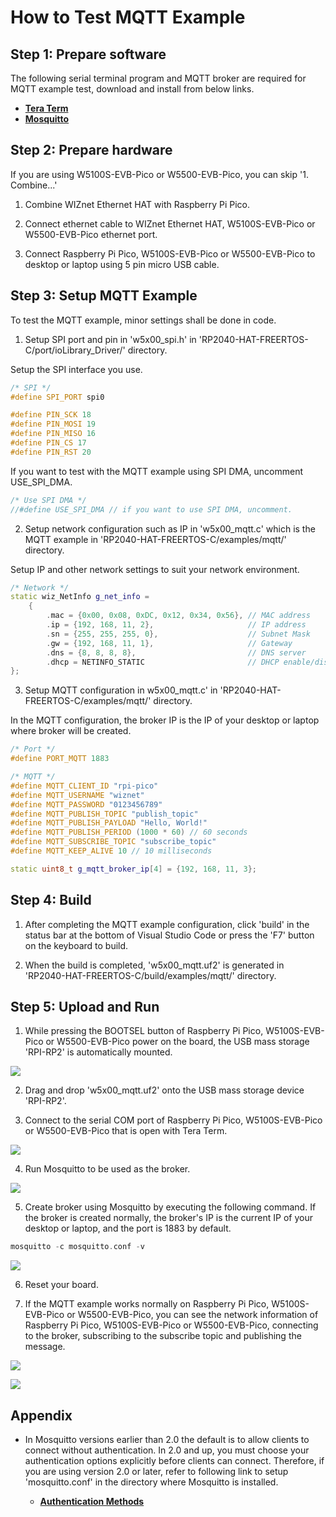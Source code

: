 # How to Test MQTT Example



## Step 1: Prepare software

The following serial terminal program and MQTT broker are required for MQTT example test, download and install from below links.

- [**Tera Term**][link-tera_term]
- [**Mosquitto**][link-mosquitto]



## Step 2: Prepare hardware

If you are using W5100S-EVB-Pico or W5500-EVB-Pico, you can skip '1. Combine...'

1. Combine WIZnet Ethernet HAT with Raspberry Pi Pico.

2. Connect ethernet cable to WIZnet Ethernet HAT, W5100S-EVB-Pico or W5500-EVB-Pico ethernet port.

3. Connect Raspberry Pi Pico, W5100S-EVB-Pico or W5500-EVB-Pico to desktop or laptop using 5 pin micro USB cable.



## Step 3: Setup MQTT Example

To test the MQTT example, minor settings shall be done in code.

1. Setup SPI port and pin in 'w5x00_spi.h' in 'RP2040-HAT-FREERTOS-C/port/ioLibrary_Driver/' directory.

Setup the SPI interface you use.

```cpp
/* SPI */
#define SPI_PORT spi0

#define PIN_SCK 18
#define PIN_MOSI 19
#define PIN_MISO 16
#define PIN_CS 17
#define PIN_RST 20
```

If you want to test with the MQTT example using SPI DMA, uncomment USE_SPI_DMA.

```cpp
/* Use SPI DMA */
//#define USE_SPI_DMA // if you want to use SPI DMA, uncomment.
```

2. Setup network configuration such as IP in 'w5x00_mqtt.c' which is the MQTT example in 'RP2040-HAT-FREERTOS-C/examples/mqtt/' directory.

Setup IP and other network settings to suit your network environment.

```cpp
/* Network */
static wiz_NetInfo g_net_info =
    {
        .mac = {0x00, 0x08, 0xDC, 0x12, 0x34, 0x56}, // MAC address
        .ip = {192, 168, 11, 2},                     // IP address
        .sn = {255, 255, 255, 0},                    // Subnet Mask
        .gw = {192, 168, 11, 1},                     // Gateway
        .dns = {8, 8, 8, 8},                         // DNS server
        .dhcp = NETINFO_STATIC                       // DHCP enable/disable
};
```

3. Setup MQTT configuration in w5x00_mqtt.c' in 'RP2040-HAT-FREERTOS-C/examples/mqtt/' directory.

In the MQTT configuration, the broker IP is the IP of your desktop or laptop where broker will be created.

```cpp
/* Port */
#define PORT_MQTT 1883

/* MQTT */
#define MQTT_CLIENT_ID "rpi-pico"
#define MQTT_USERNAME "wiznet"
#define MQTT_PASSWORD "0123456789"
#define MQTT_PUBLISH_TOPIC "publish_topic"
#define MQTT_PUBLISH_PAYLOAD "Hello, World!"
#define MQTT_PUBLISH_PERIOD (1000 * 60) // 60 seconds
#define MQTT_SUBSCRIBE_TOPIC "subscribe_topic"
#define MQTT_KEEP_ALIVE 10 // 10 milliseconds

static uint8_t g_mqtt_broker_ip[4] = {192, 168, 11, 3};
```



## Step 4: Build

1. After completing the MQTT example configuration, click 'build' in the status bar at the bottom of Visual Studio Code or press the 'F7' button on the keyboard to build.

2. When the build is completed, 'w5x00_mqtt.uf2' is generated in 'RP2040-HAT-FREERTOS-C/build/examples/mqtt/' directory.



## Step 5: Upload and Run

1. While pressing the BOOTSEL button of Raspberry Pi Pico, W5100S-EVB-Pico or W5500-EVB-Pico power on the board, the USB mass storage 'RPI-RP2' is automatically mounted.

![][link-raspberry_pi_pico_usb_mass_storage]

2. Drag and drop 'w5x00_mqtt.uf2' onto the USB mass storage device 'RPI-RP2'.

3. Connect to the serial COM port of Raspberry Pi Pico, W5100S-EVB-Pico or W5500-EVB-Pico that is open with Tera Term.

![][link-connect_to_serial_com_port]

4. Run Mosquitto to be used as the broker.

![][link-run_mosquitto]

5. Create broker using Mosquitto by executing the following command. If the broker is created normally, the broker's IP is the current IP of your desktop or laptop, and the port is 1883 by default.

```cpp
mosquitto -c mosquitto.conf -v
```

![][link-create_mqtt_broker_using_mosquitto]

6. Reset your board.

7. If the MQTT example works normally on Raspberry Pi Pico, W5100S-EVB-Pico or W5500-EVB-Pico, you can see the network information of Raspberry Pi Pico, W5100S-EVB-Pico or W5500-EVB-Pico, connecting to the broker, subscribing to the subscribe topic and publishing the message.

![][link-see_network_information_of_raspberry_pi_pico_connecting_to_broker_subscribing_to_subscribe_topic_and_publishing_message_1]

![][link-see_network_information_of_raspberry_pi_pico_connecting_to_broker_subscribing_to_subscribe_topic_and_publishing_message_2]



## Appendix

- In Mosquitto versions earlier than 2.0 the default is to allow clients to connect without authentication. In 2.0 and up, you must choose your authentication options explicitly before clients can connect. Therefore, if you are using version 2.0 or later, refer to following link to setup 'mosquitto.conf' in the directory where Mosquitto is installed.

    - [**Authentication Methods**][link-authentication_methods]



<!--
Link
-->

[link-tera_term]: https://osdn.net/projects/ttssh2/releases/
[link-mosquitto]: https://mosquitto.org/download/
[link-raspberry_pi_pico_usb_mass_storage]: https://github.com/Wiznet/RP2040-HAT-FREERTOS-C/blob/main/static/images/mqtt/raspberry_pi_pico_usb_mass_storage.png
[link-connect_to_serial_com_port]: https://github.com/Wiznet/RP2040-HAT-FREERTOS-C/blob/main/static/images/mqtt/connect_to_serial_com_port.png
[link-run_mosquitto]: https://github.com/Wiznet/RP2040-HAT-FREERTOS-C/blob/main/static/images/mqtt/publish/run_mosquitto.png
[link-create_mqtt_broker_using_mosquitto]: https://github.com/Wiznet/RP2040-HAT-FREERTOS-C/blob/main/static/images/mqtt/create_mqtt_broker_using_mosquitto.png
[link-see_network_information_of_raspberry_pi_pico_connecting_to_broker_subscribing_to_subscribe_topic_and_publishing_message_1]: https://github.com/Wiznet/RP2040-HAT-FREERTOS-C/blob/main/static/images/mqtt/see_network_information_of_raspberry_pi_pico_connecting_to_broker_subscribing_to_subscribe_topic_and_publishing_message_1.png
[link-see_network_information_of_raspberry_pi_pico_connecting_to_broker_subscribing_to_subscribe_topic_and_publishing_message_2]: https://github.com/Wiznet/RP2040-HAT-FREERTOS-C/blob/main/static/images/mqtt/see_network_information_of_raspberry_pi_pico_connecting_to_broker_subscribing_to_subscribe_topic_and_publishing_message_2.png
[link-authentication_methods]: https://mosquitto.org/documentation/authentication-methods/
